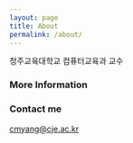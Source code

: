 ```yaml
---
layout: page
title: About
permalink: /about/
---
```


청주교육대학교 컴퓨터교육과 교수

### More Information

### Contact me

[cmyang@cje.ac.kr](mailto:cmyang@cje.ac.kr)
